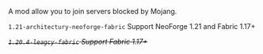 A mod allow you to join servers blocked by Mojang.

`1.21-architectury-neoforge-fabric` Support NeoForge 1.21 and Fabric 1.17+


~~*`1.20.4-leagcy-fabric` Support Fabric 1.17+*~~
